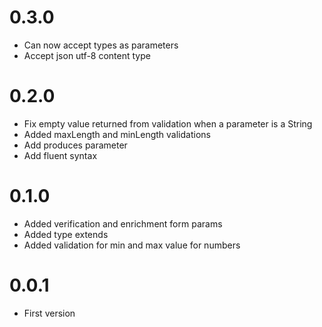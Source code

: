 # 0.3.0
- Can now accept types as parameters
- Accept json utf-8 content type

# 0.2.0

- Fix empty value returned from validation when a parameter is a String
- Added maxLength and minLength validations
- Add produces parameter
- Add fluent syntax

# 0.1.0

- Added verification and enrichment form params
- Added type extends
- Added validation for min and max value for numbers

# 0.0.1

- First version
